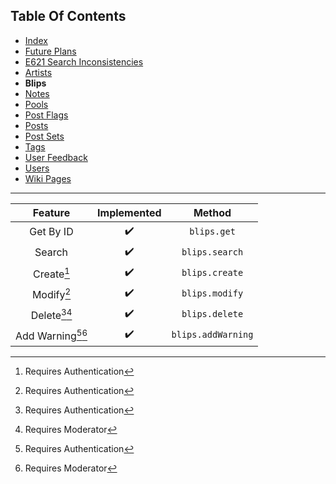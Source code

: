 ## Table Of Contents
- [Index](README.md)
- [Future Plans](FuturePlans.md)
- [E621 Search Inconsistencies](E621SearchInconsistencies.md)
- [Artists](Artists.md)
- **Blips**
- [Notes](Notes.md)
- [Pools](Pools.md)
- [Post Flags](PostFlags.md)
- [Posts](Posts.md)
- [Post Sets](PostSets.md)
- [Tags](Tags.md)
- [User Feedback](UserFeedback.md)
- [Users](Users.md)
- [Wiki Pages](WikiPages.md)

<hr>

|       Feature       | Implemented |       Method       |
|:-------------------:|:-----------:|:------------------:|
|      Get By ID      |      ✔️      |     `blips.get`    |
|        Search       |      ✔️      |   `blips.search`   |
|      Create[^1]     |      ✔️      |   `blips.create`   |
|      Modify[^1]     |      ✔️      |   `blips.modify`   |
|    Delete[^1][^4]   |      ✔️      |   `blips.delete`   |
| Add Warning[^1][^4] |      ✔️      | `blips.addWarning` |

[^1]: Requires Authentication
[^2]: Requires Privileged
[^3]: Requires Janitor
[^4]: Requires Moderator
[^5]: Requires Admin
